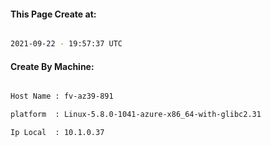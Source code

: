 
   
#### This Page Create at:

```bash

2021-09-22 - 19:57:37 UTC

```

#### Create By Machine:

```bash

Host Name : fv-az39-891

platform  : Linux-5.8.0-1041-azure-x86_64-with-glibc2.31

Ip Local  : 10.1.0.37

```

